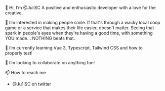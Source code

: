 👋 Hi, I’m @JuliSC
A positive and enthusiastic developer with a love for the creative.

👀 I’m interested in making people smile. If that's through a wacky local coop game or a service that makes their life easier, doesn't matter. 
Seeing that spark in people's eyes when they're having a good time, with something YOU made... NOTHING beats that.

🌱 I’m currently learning Vue 3, Typescript, Tailwind CSS and how to properly test!

💞️ I’m looking to collaborate on anything fun!

📫 How to reach me 
- @Ju1iSC on twitter

<!---
JuliSC/JuliSC is a ✨ special ✨ repository because its `README.md` (this file) appears on your GitHub profile.
You can click the Preview link to take a look at your changes.
--->
